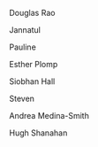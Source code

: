 
Douglas Rao

Jannatul 

Pauline

Esther Plomp

Siobhan Hall

Steven

Andrea Medina-Smith

Hugh Shanahan

